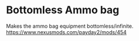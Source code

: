 # Bottomless Ammo bag
Makes the ammo bag equipment bottomless/infinite.
https://www.nexusmods.com/payday2/mods/454
